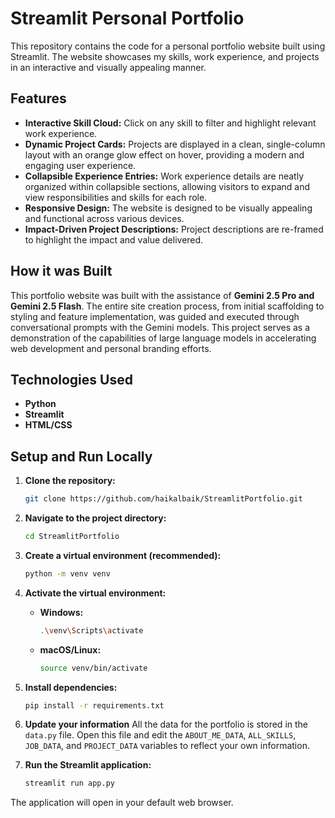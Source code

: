 # Streamlit Personal Portfolio

This repository contains the code for a personal portfolio website built using Streamlit. The website showcases my skills, work experience, and projects in an interactive and visually appealing manner.

## Features

*   **Interactive Skill Cloud:** Click on any skill to filter and highlight relevant work experience.
*   **Dynamic Project Cards:** Projects are displayed in a clean, single-column layout with an orange glow effect on hover, providing a modern and engaging user experience.
*   **Collapsible Experience Entries:** Work experience details are neatly organized within collapsible sections, allowing visitors to expand and view responsibilities and skills for each role.
*   **Responsive Design:** The website is designed to be visually appealing and functional across various devices.
*   **Impact-Driven Project Descriptions:** Project descriptions are re-framed to highlight the impact and value delivered.

## How it was Built

This portfolio website was built with the assistance of **Gemini 2.5 Pro and Gemini 2.5 Flash**. The entire site creation process, from initial scaffolding to styling and feature implementation, was guided and executed through conversational prompts with the Gemini models. This project serves as a demonstration of the capabilities of large language models in accelerating web development and personal branding efforts.

## Technologies Used

*   **Python**
*   **Streamlit**
*   **HTML/CSS**

## Setup and Run Locally

1.  **Clone the repository:**
    ```bash
    git clone https://github.com/haikalbaik/StreamlitPortfolio.git
    ```
2.  **Navigate to the project directory:**
    ```bash
    cd StreamlitPortfolio
    ```
3.  **Create a virtual environment (recommended):**
    ```bash
    python -m venv venv
    ```
4.  **Activate the virtual environment:**
    *   **Windows:**
        ```bash
        .\venv\Scripts\activate
        ```
    *   **macOS/Linux:**
        ```bash
        source venv/bin/activate
        ```
5.  **Install dependencies:**
    ```bash
    pip install -r requirements.txt
    ```
6.  **Update your information**
    All the data for the portfolio is stored in the `data.py` file. Open this file and edit the `ABOUT_ME_DATA`, `ALL_SKILLS`, `JOB_DATA`, and `PROJECT_DATA` variables to reflect your own information.

7.  **Run the Streamlit application:**
    ```bash
    streamlit run app.py
    ```

The application will open in your default web browser.
